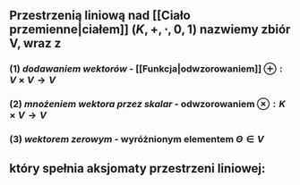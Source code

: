 ## **Przestrzenią liniową** nad [[Ciało przemienne|ciałem]] $(K, +, \cdot, 0, 1)$ nazwiemy zbiór V, wraz z 
### (1) *dodawaniem wektorów* - [[Funkcja|odwzorowaniem]] $\oplus:V\times V\rightarrow V$
### (2) *mnożeniem wektora przez skalar* - odwzorowaniem $\otimes:K\times V\rightarrow V$
### (3) *wektorem zerowym* - wyróżnionym elementem $\Theta \in V$
## który spełnia **aksjomaty przestrzeni liniowej**:
